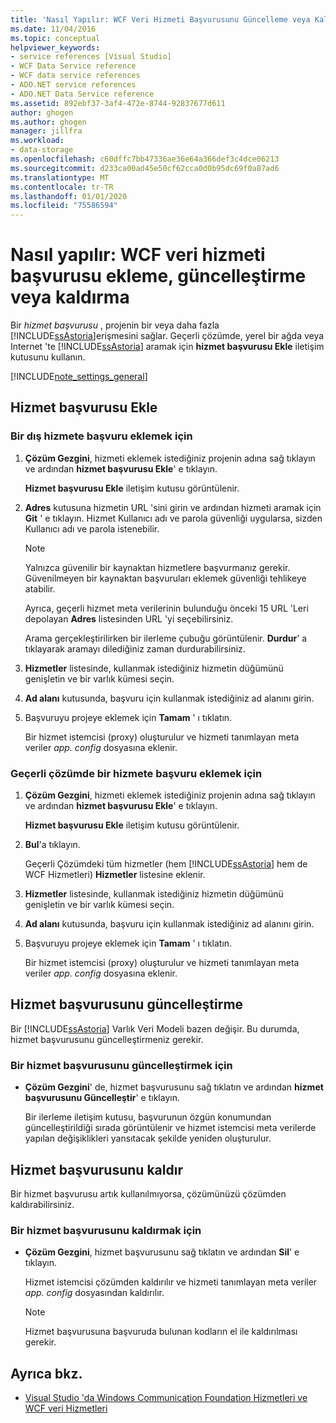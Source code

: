 ```yaml
---
title: 'Nasıl Yapılır: WCF Veri Hizmeti Başvurusunu Güncelleme veya Kaldırma'
ms.date: 11/04/2016
ms.topic: conceptual
helpviewer_keywords:
- service references [Visual Studio]
- WCF Data Service reference
- WCF data service references
- ADO.NET service references
- ADO.NET Data Service reference
ms.assetid: 892ebf37-3af4-472e-8744-92837677d611
author: ghogen
ms.author: ghogen
manager: jillfra
ms.workload:
- data-storage
ms.openlocfilehash: c60dffc7bb47336ae36e64a366def3c4dce06213
ms.sourcegitcommit: d233ca00ad45e50cf62cca0d0b95dc69f0a87ad6
ms.translationtype: MT
ms.contentlocale: tr-TR
ms.lasthandoff: 01/01/2020
ms.locfileid: "75586594"
---
```

# <a name="how-to-add-update-or-remove-a-wcf-data-service-reference"></a>Nasıl yapılır: WCF veri hizmeti başvurusu ekleme, güncelleştirme veya kaldırma
Bir *hizmet başvurusu* , projenin bir veya daha fazla [!INCLUDE[ssAstoria](../data-tools/includes/ssastoria_md.md)]erişmesini sağlar. Geçerli çözümde, yerel bir ağda veya Internet 'te [!INCLUDE[ssAstoria](../data-tools/includes/ssastoria_md.md)] aramak için **hizmet başvurusu Ekle** iletişim kutusunu kullanın.

[!INCLUDE[note_settings_general](../data-tools/includes/note_settings_general_md.md)]

## <a name="add-a-service-reference"></a>Hizmet başvurusu Ekle

### <a name="to-add-a-reference-to-an-external-service"></a>Bir dış hizmete başvuru eklemek için

1. **Çözüm Gezgini**, hizmeti eklemek istediğiniz projenin adına sağ tıklayın ve ardından **hizmet başvurusu Ekle**' e tıklayın.

     **Hizmet başvurusu Ekle** iletişim kutusu görüntülenir.

2. **Adres** kutusuna hizmetin URL 'sini girin ve ardından hizmeti aramak için **Git** ' e tıklayın. Hizmet Kullanıcı adı ve parola güvenliği uygularsa, sizden Kullanıcı adı ve parola istenebilir.

    > [!NOTE]
    > Yalnızca güvenilir bir kaynaktan hizmetlere başvurmanız gerekir. Güvenilmeyen bir kaynaktan başvuruları eklemek güvenliği tehlikeye atabilir.

     Ayrıca, geçerli hizmet meta verilerinin bulunduğu önceki 15 URL 'Leri depolayan **Adres** listesinden URL 'yi seçebilirsiniz.

     Arama gerçekleştirilirken bir ilerleme çubuğu görüntülenir. **Durdur**' a tıklayarak aramayı dilediğiniz zaman durdurabilirsiniz.

3. **Hizmetler** listesinde, kullanmak istediğiniz hizmetin düğümünü genişletin ve bir varlık kümesi seçin.

4. **Ad alanı** kutusunda, başvuru için kullanmak istediğiniz ad alanını girin.

5. Başvuruyu projeye eklemek için **Tamam** ' ı tıklatın.

     Bir hizmet istemcisi (proxy) oluşturulur ve hizmeti tanımlayan meta veriler *app. config* dosyasına eklenir.

### <a name="to-add-a-reference-to-a-service-in-the-current-solution"></a>Geçerli çözümde bir hizmete başvuru eklemek için

1. **Çözüm Gezgini**, hizmeti eklemek istediğiniz projenin adına sağ tıklayın ve ardından **hizmet başvurusu Ekle**' e tıklayın.

    **Hizmet başvurusu Ekle** iletişim kutusu görüntülenir.

2. **Bul**'a tıklayın.

    Geçerli Çözümdeki tüm hizmetler (hem [!INCLUDE[ssAstoria](../data-tools/includes/ssastoria_md.md)] hem de WCF Hizmetleri) **Hizmetler** listesine eklenir.

3. **Hizmetler** listesinde, kullanmak istediğiniz hizmetin düğümünü genişletin ve bir varlık kümesi seçin.

4. **Ad alanı** kutusunda, başvuru için kullanmak istediğiniz ad alanını girin.

5. Başvuruyu projeye eklemek için **Tamam** ' ı tıklatın.

    Bir hizmet istemcisi (proxy) oluşturulur ve hizmeti tanımlayan meta veriler *app. config* dosyasına eklenir.

## <a name="update-a-service-reference"></a>Hizmet başvurusunu güncelleştirme
Bir [!INCLUDE[ssAstoria](../data-tools/includes/ssastoria_md.md)] Varlık Veri Modeli bazen değişir. Bu durumda, hizmet başvurusunu güncelleştirmeniz gerekir.

### <a name="to-update-a-service-reference"></a>Bir hizmet başvurusunu güncelleştirmek için

- **Çözüm Gezgini**' de, hizmet başvurusunu sağ tıklatın ve ardından **hizmet başvurusunu Güncelleştir**' e tıklayın.

     Bir ilerleme iletişim kutusu, başvurunun özgün konumundan güncelleştirildiği sırada görüntülenir ve hizmet istemcisi meta verilerde yapılan değişiklikleri yansıtacak şekilde yeniden oluşturulur.

## <a name="remove-a-service-reference"></a>Hizmet başvurusunu kaldır
Bir hizmet başvurusu artık kullanılmıyorsa, çözümünüzü çözümden kaldırabilirsiniz.

### <a name="to-remove-a-service-reference"></a>Bir hizmet başvurusunu kaldırmak için

- **Çözüm Gezgini**, hizmet başvurusunu sağ tıklatın ve ardından **Sil**' e tıklayın.

     Hizmet istemcisi çözümden kaldırılır ve hizmeti tanımlayan meta veriler *app. config* dosyasından kaldırılır.

    > [!NOTE]
    > Hizmet başvurusuna başvuruda bulunan kodların el ile kaldırılması gerekir.

## <a name="see-also"></a>Ayrıca bkz.

- [Visual Studio 'da Windows Communication Foundation Hizmetleri ve WCF veri Hizmetleri](../data-tools/windows-communication-foundation-services-and-wcf-data-services-in-visual-studio.md)
